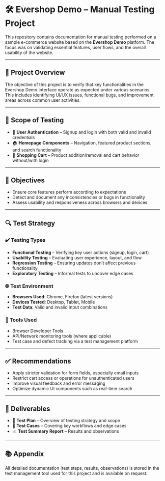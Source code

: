 # 🛠️ **Evershop Demo – Manual Testing Project**

This repository contains documentation for manual testing performed on a sample e-commerce website based on the **Evershop Demo** platform. The focus was on validating essential features, user flows, and the overall usability of the website.

---

## 📌 **Project Overview**

The objective of this project is to verify that key functionalities in the Evershop Demo interface operate as expected under various scenarios. This includes identifying UI/UX issues, functional bugs, and improvement areas across common user activities.

---

## 📝 **Scope of Testing**

- 🔑 **User Authentication** – Signup and login with both valid and invalid credentials  
- 🏠 **Homepage Components** – Navigation, featured product sections, and search functionality  
- 🛒 **Shopping Cart** – Product addition/removal and cart behavior without/with login  

---

## 🎯 **Objectives**

- Ensure core features perform according to expectations  
- Detect and document any inconsistencies or bugs in functionality  
- Assess usability and responsiveness across browsers and devices  

---

## 🔍 **Test Strategy**

### ✔️ **Testing Types**
- **Functional Testing** – Verifying key user actions (signup, login, cart)  
- **Usability Testing** – Evaluating user experience, layout, and flow  
- **Regression Testing** – Ensuring updates don’t affect previous functionality  
- **Exploratory Testing** – Informal tests to uncover edge cases  

### 🌐 **Test Environment**
- **Browsers Used**: Chrome, Firefox (latest versions)  
- **Devices Tested**: Desktop, Tablet, Mobile  
- **Test Data**: Valid and invalid input combinations  

### 🧰 **Tools Used**
- Browser Developer Tools  
- API/Network monitoring tools (where applicable)  
- Test case and defect tracking via a test management platform  

---

## ✅ **Recommendations**

- Apply stricter validation for form fields, especially email inputs  
- Restrict cart access or operations for unauthenticated users  
- Improve visual feedback and error messaging  
- Optimize dynamic UI components such as real-time search  

---

## 📂 **Deliverables**

- 📄 **Test Plan** – Overview of testing strategy and scope  
- 📝 **Test Cases** – Covering key workflows and edge cases  
- 📈 **Test Summary Report** – Results and observations  

---

## 📚 **Appendix**

All detailed documentation (test steps, results, observations) is stored in the test management tool used for this project and is available on request.

